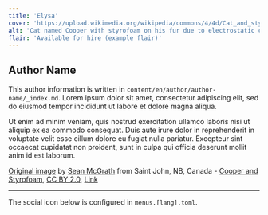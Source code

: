 ```yaml
---
title: 'Elysa'
cover: 'https://upload.wikimedia.org/wikipedia/commons/4/4d/Cat_and_styrofoam_%E2%80%93_electrostatic_charge_%28235112299%29.jpg'
alt: 'Cat named Cooper with styrofoam on his fur due to electrostatic charge'
flair: 'Available for hire (example flair)'
---
```


## Author Name

This author information is written in `content/en/author/author-name/_index.md`.
Lorem ipsum dolor sit amet, consectetur adipiscing elit, sed do eiusmod tempor incididunt ut labore et dolore magna aliqua.

Ut enim ad minim veniam, quis nostrud exercitation ullamco laboris nisi ut aliquip ex ea commodo consequat. Duis aute irure dolor in reprehenderit in voluptate velit esse cillum dolore eu fugiat nulla pariatur. Excepteur sint occaecat cupidatat non proident, sunt in culpa qui officia deserunt mollit anim id est laborum.

[Original image](https://commons.wikimedia.org/wiki/File:Cat_demonstrating_static_cling_with_styrofoam_peanuts.jpg#/media/File:Cat_and_styrofoam_%E2%80%93_electrostatic_charge_(235112299).jpg) by <a rel="nofollow" class="external text" href="https://www.flickr.com/people/52798669@N00">Sean McGrath</a> from Saint John, NB, Canada - <a rel="nofollow" class="external text" href="https://www.flickr.com/photos/mcgraths/235112299/">Cooper and Styrofoam</a>, <a href="https://creativecommons.org/licenses/by/2.0" title="Creative Commons Attribution 2.0">CC BY 2.0</a>, <a href="https://commons.wikimedia.org/w/index.php?curid=37622131">Link</a>

---

The social icon below is configured in `menus.[lang].toml`.